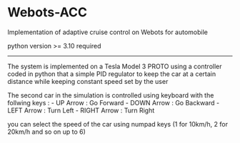 # Webots-ACC
Implementation of adaptive cruise control on Webots for automobile 

python version >= 3.10 required


------------------------------------------------------------
The system is implemented on a Tesla Model 3 PROTO using a controller coded in python that a simple PID regulator to keep the car at a certain distance while keeping constant speed set by the user 

The second car in the simulation is controlled using keyboard with the follwing keys :
      - UP Arrow : Go Forward 
      - DOWN Arrow : Go Backward 
      - LEFT Arrow : Turn Left
      - RIGHT Arrow : Turn Right
      
you can select the speed of the car using numpad keys (1 for 10km/h, 2 for 20km/h and so on up to 6)

      
